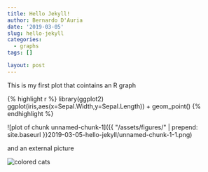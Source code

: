 ```yaml
---
title: Hello Jekyll!
author: Bernardo D'Auria
date: '2019-03-05'
slug: hello-jekyll
categories:
  - graphs
tags: []

layout: post
---
```


This is my first plot that cointains an R graph


{% highlight r %}
library(ggplot2)
ggplot(iris,aes(x=Sepal.Width,y=Sepal.Length)) + geom_point()
{% endhighlight %}

![plot of chunk unnamed-chunk-1]({{ "/assets/figures/" | prepend: site.baseurl }}2019-03-05-hello-jekyll/unnamed-chunk-1-1.png)

and an external picture

![colored cats](https://goo.gl/TRS6bL)
